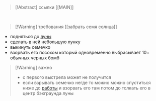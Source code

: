 >[!Abstract] ссылки
>[[MAIN]]

<br>

>[!Warning] требования
>[[забрать семя солнца]]

- подняться до [луны](https://noitamap.com/?x=290&y=-25844&zoom=1066&map=regular-main-branch)
- сделать в ней небольшую лунку
- выкинуть семечко
- взорвать его посохом который одновременно выбрасывает $10+$ обычных черных бомб 

>[!Warning] важно
> - с первого выстрела может не получится
> - если взрывать семечко негде то можно можно спуститься ниже до [работы](https://noitamap.com/?x=290&y=-24594&zoom=987&map=regular-main-branch) и взорвать его там потом до толкать его в центр бэкграунда луны